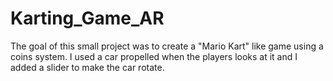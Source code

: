 # Karting_Game_AR

The goal of this small project was to create a "Mario Kart" like game using a coins system. I used a car propelled when the players looks at it and I added a slider to make the car rotate.
